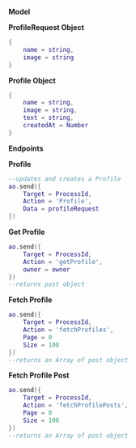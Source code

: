 **Model**

**ProfileRequest Object**

```lua
{
    name = string,
    image = string
}
```
**Profile Object**
```lua
{
    name = string,
    image = string,
    text = string,
    createdAt = Number
}
```
**Endpoints**

**Profile** 
```lua
--updates and creates a Profile
ao.send({
    Target = ProcessId,
    Action = 'Profile',
    Data = profileRequest
})
```

**Get Profile**
```lua
ao.send({
    Target = ProcessId,
    Action = 'getProfile',
    owner = owner
})
--returns post object
```

**Fetch Profile**
```lua
ao.send({
    Target = ProcessId,
    Action = 'fetchProfiles',
    Page = 0
    Size = 100
})
--returns an Array of post object
```
**Fetch Profile Post**
```lua
ao.send({
    Target = ProcessId,
    Action = 'fetchProfilePosts',
    Page = 0
    Size = 100
})
--returns an Array of post object
```